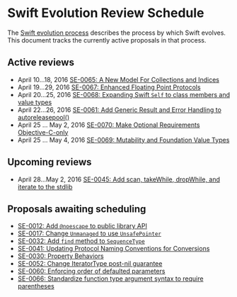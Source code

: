 # Swift Evolution Review Schedule

The [Swift evolution process][evolution-process] describes the process
by which Swift evolves. This document tracks the currently active
proposals in that process.

## Active reviews

* April 10...18, 2016 [SE-0065: A New Model For Collections and Indices](proposals/0065-collections-move-indices.md)
* April 19...29, 2016 [SE-0067: Enhanced Floating Point Protocols](proposals/0067-floating-point-protocols.md)
* April 20...25, 2016 [SE-0068: Expanding Swift `Self` to class members and value types](proposals/0068-universal-self.md)
* April 22...26, 2016 [SE-0061: Add Generic Result and Error Handling to autoreleasepool()](proposals/0061-autoreleasepool-signature.md)
* April 25 ... May 2, 2016 [SE-0070: Make Optional Requirements Objective-C-only](proposals/0070-optional-requirements.md)
* April 25 ... May 4, 2016 [SE-0069: Mutability and Foundation Value Types](proposals/0069-swift-mutability-for-foundation.md)

## Upcoming reviews

* April 28...May 2, 2016 [SE-0045: Add scan, takeWhile, dropWhile, and iterate to the stdlib](proposals/0045-scan-takewhile-dropwhile.md)


## Proposals awaiting scheduling

* [SE-0012: Add `@noescape` to public library API](proposals/0012-add-noescape-to-public-library-api.md)
* [SE-0017: Change `Unmanaged` to use `UnsafePointer`](proposals/0017-convert-unmanaged-to-use-unsafepointer.md)
* [SE-0032: Add `find` method to `SequenceType`](proposals/0032-sequencetype-find.md)
* [SE-0041: Updating Protocol Naming Conventions for Conversions](proposals/0041-conversion-protocol-conventions.md)
* [SE-0030: Property Behaviors](proposals/0030-property-behavior-decls.md)
* [SE-0052: Change IteratorType post-nil guarantee](proposals/0052-iterator-post-nil-guarantee.md)
* [SE-0060: Enforcing order of defaulted parameters](proposals/0060-defaulted-parameter-order.md)
* [SE-0066: Standardize function type argument syntax to require parentheses](proposals/0066-standardize-function-type-syntax.md)

[evolution-process]: process.md  "The Swift evolution process"

